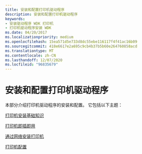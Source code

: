 ```yaml
---
title: 安装和配置打印机驱动程序
description: 安装和配置打印机驱动程序
keywords:
- 安装驱动程序 WDK 打印机
- 打印机驱动程序安装 WDK
ms.date: 04/20/2017
ms.localizationpriority: medium
ms.openlocfilehash: 15ea571d5e733d8dc55ebe116117f4f41ac16b09
ms.sourcegitcommit: 418e6617e2a695c9cb4b37b5b60e264760858acd
ms.translationtype: MT
ms.contentlocale: zh-CN
ms.lasthandoff: 12/07/2020
ms.locfileid: "96835679"
---
```

# <a name="installing-and-configuring-printer-drivers"></a>安装和配置打印机驱动程序





本部分介绍打印机驱动程序的安装和配置。 它包括以下主题：

[打印机安装基础知识](printer-installation-basics.md)

[打印机即插即用](plug-and-play-for-printers.md)

[通过网络安装打印机](installing-printers-over-a-network.md)

[打印机配置](printer-configuration.md)

 

 




